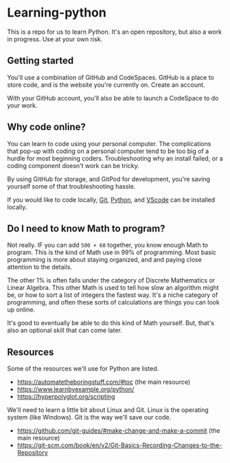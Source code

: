 # Learning-python

This is a repo for us to learn Python. It's an open repository, but also a work in progress. Use at your own risk.

## Getting started

You'll use a combination of GitHub and CodeSpaces. GitHub is a place to store code, and is the website you're currently on. Create an account.

With your GitHub account, you'll also be able to launch a CodeSpace to do your work.

## Why code online?

You can learn to code using your personal computer. The complications that pop-up with coding on a personal computer tend to be too big of a hurdle for most beginning coders. Troubleshooting why an install failed, or a coding component doesn't work can be tricky. 

By using GitHub for storage, and GitPod for development, you're saving yourself some of that troubleshooting hassle. 

If you would like to code locally, [Git](https://git-scm.com/downloads), [Python](https://www.python.org/downloads/), and [VScode](https://code.visualstudio.com/) can be installed locally.

## Do I need to know Math to program?

Not really. IF you can add `500 + 60` together, you know enough Math to program. This is the kind of Math use in 99% of programming. Most basic programming is more about staying organized, and and paying close attention to the details.

The other 1% is often falls under the category of Discrete Mathematics or Linear Algebra. This other Math is used to tell how slow an algorithm might be, or how to sort a list of integers the fastest way. It's a niche category of programming, and often these sorts of calculations are things you can look up online.

It's good to eventually be able to do this kind of Math yourself. But, that's also an optional skill that can come later. 

## Resources

Some of the resources we'll use for Python are listed.

- https://automatetheboringstuff.com/#toc (the main resource)
- https://www.learnbyexample.org/python/
- https://hyperpolyglot.org/scripting

We'll need to learn a little bit about Linux and Git. Linux is the operating system (like Windows). Git is the way we'll save our code.

- https://github.com/git-guides/#make-change-and-make-a-commit (the main resource)
- https://git-scm.com/book/en/v2/Git-Basics-Recording-Changes-to-the-Repository

